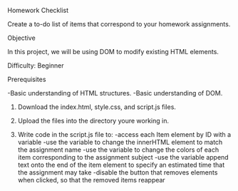 
Homework Checklist

Create a to-do list of items that correspond to your homework assignments.

Objective

In this project, we will be using DOM to modify existing HTML elements.

Difficulty: Beginner

Prerequisites

-Basic understanding of HTML structures.
-Basic understanding of DOM.

1. Download the index.html, style.css, and script.js files. 
2. Upload the files into the directory youre working in.

3. Write code in the script.js file to:
	-access each Item element by ID with a variable
	-use the variable to change the innerHTML element to match the assignment name
	-use the variable to change the colors of each item corresponding to the assignment subject
	-use the variable append text onto the end of the item element to specify an estimated time that the assignment may take
	-disable the button that removes elements when clicked, so that the removed items reappear